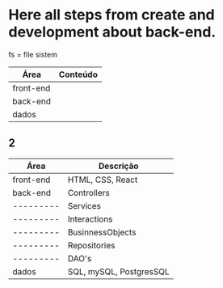 # Here all steps from create and development about back-end.

fs = file sistem

| Área      | Conteúdo |
| --------- | -------- |
| front-end |          |
| back-end  |          |
| dados     |          |

## 2

| Área      | Descrição               |
| --------- | ----------------------- |
| front-end | HTML, CSS, React        |
| back-end  | Controllers             |
| --------- | Services                |
| --------- | Interactions            |
| --------- | BusinnessObjects        |
| --------- | Repositories            |
| --------- | DAO's                   |
| dados     | SQL, mySQL, PostgresSQL |
